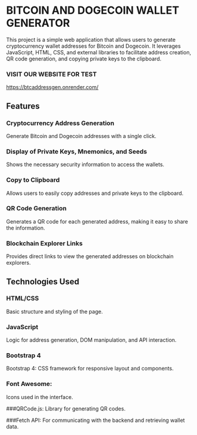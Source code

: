 ﻿# BITCOIN AND DOGECOIN WALLET GENERATOR

This project is a simple web application that allows users to generate cryptocurrency wallet addresses for Bitcoin and Dogecoin. It leverages JavaScript, HTML, CSS, and external libraries to facilitate address creation, QR code generation, and copying private keys to the clipboard.

### VISIT OUR WEBSITE FOR TEST
https://btcaddressgen.onrender.com/

## Features

### Cryptocurrency Address Generation

Generate Bitcoin and Dogecoin addresses with a single click.

### Display of Private Keys, Mnemonics, and Seeds

Shows the necessary security information to access the wallets.

### Copy to Clipboard

Allows users to easily copy addresses and private keys to the clipboard.

### QR Code Generation

Generates a QR code for each generated address, making it easy to share the information.

### Blockchain Explorer Links

Provides direct links to view the generated addresses on blockchain explorers.

## Technologies Used

### HTML/CSS

Basic structure and styling of the page.

### JavaScript

Logic for address generation, DOM manipulation, and API interaction.

### Bootstrap 4
Bootstrap 4: CSS framework for responsive layout and components.

### Font Awesome:
Icons used in the interface.

###QRCode.js:
Library for generating QR codes.

###Fetch API:
For communicating with the backend and retrieving wallet data.
